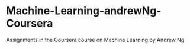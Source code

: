 # Machine-Learning-andrewNg-Coursera
Assignments in the Coursera course on Machine Learning by Andrew Ng
